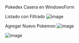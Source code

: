 Pokedex Casera en WindowsForm

Listado con Filtrado
![image](https://github.com/lubari/PokemonsDB/assets/48427687/f4788261-c3fe-470b-b015-7abee9d57626)


Agregar Nuevo Pokemon
![image](https://github.com/lubari/PokemonsDB/assets/48427687/7bb9bea9-7f18-4943-91ed-c95c2877164c)

![image](https://github.com/lubari/PokemonsDB/assets/48427687/e76bf735-93fe-470c-96d1-cb886130a1b1)


